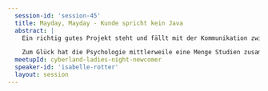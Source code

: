 ```yaml
---
  session-id: 'session-45'
  title: Mayday, Mayday - Kunde spricht kein Java
  abstract: |
    Ein richtig gutes Projekt steht und fällt mit der Kommunikation zwischen allen Beteiligten. Allerdings heißt für Kunden, Stakeholder und Entwickler oft agil oder testen etwas ganz anderes und es scheitert am gemeinsamen Verständnis. Gute Kommunikation heißt entspannt in ein Gespräch rein zu gehen, Konsens zu schaffen und einige Stunden Arbeit zu sparen.

    Zum Glück hat die Psychologie mittlerweile eine Menge Studien zusammengetragen, die uns dabei helfen können, uns verständlich auszudrücken. In diesem Talk erfährst du, wie du vom ersten Treffen an eine angenehme Grundhaltung schaffen kannst. Nach einem Ausflug in die Welt der Körpersprache lernst du die self-perception theory nach Darley Bem kennen, mit der du dein eigenes Mindset neu ausrichten kannst. Wir schauen uns an, was das Gehirn braucht, um sich Informationen besser merken zu können und wie wir die richtigen Worte finden, um unseren Sprach- und Verhaltens Code für Kunden zu decodieren.
  meetupId: cyberland-ladies-night-newcomer
  speaker-id: 'isabelle-rotter'
  layout: session
---
```

